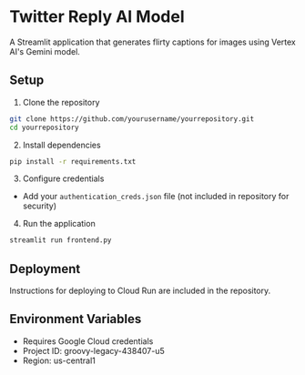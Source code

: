 # Twitter Reply AI Model

A Streamlit application that generates flirty captions for images using Vertex AI's Gemini model.

## Setup

1. Clone the repository
```bash
git clone https://github.com/yourusername/yourrepository.git
cd yourrepository
```

2. Install dependencies
```bash
pip install -r requirements.txt
```

3. Configure credentials
- Add your `authentication_creds.json` file (not included in repository for security)

4. Run the application
```bash
streamlit run frontend.py
```

## Deployment
Instructions for deploying to Cloud Run are included in the repository.

## Environment Variables
- Requires Google Cloud credentials
- Project ID: groovy-legacy-438407-u5
- Region: us-central1
